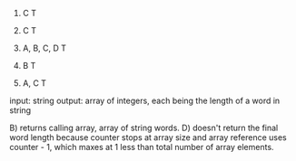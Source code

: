 1) C                T

2) C                T

3) A, B, C, D       T

4) B                T

5) A, C             T

input: string
output: array of integers, each being the length of a word in string

B) returns calling array, array of string words.
D) doesn't return the final word length because counter stops at array size and array reference uses counter - 1, which maxes at 1 less than total number of array elements. 